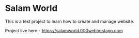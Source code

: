 # Salam World

This is a test project to learn how to create and manage website.

Project live here - https://salamworld.000webhostapp.com
